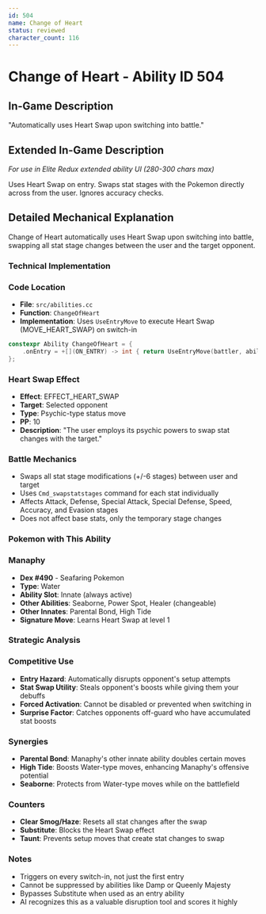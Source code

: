 ```yaml
---
id: 504
name: Change of Heart
status: reviewed
character_count: 116
---
```


# Change of Heart - Ability ID 504

## In-Game Description
"Automatically uses Heart Swap upon switching into battle."

## Extended In-Game Description
*For use in Elite Redux extended ability UI (280-300 chars max)*

Uses Heart Swap on entry. Swaps stat stages with the Pokemon directly across from the user. Ignores accuracy checks.

## Detailed Mechanical Explanation

Change of Heart automatically uses Heart Swap upon switching into battle, swapping all stat stage changes between the user and the target opponent.

### Technical Implementation

### Code Location
- **File**: `src/abilities.cc`
- **Function**: `ChangeOfHeart`
- **Implementation**: Uses `UseEntryMove` to execute Heart Swap (MOVE_HEART_SWAP) on switch-in

```cpp
constexpr Ability ChangeOfHeart = {
    .onEntry = +[](ON_ENTRY) -> int { return UseEntryMove(battler, ability, MOVE_HEART_SWAP, 0); },
};
```

### Heart Swap Effect
- **Effect**: EFFECT_HEART_SWAP
- **Target**: Selected opponent
- **Type**: Psychic-type status move
- **PP**: 10
- **Description**: "The user employs its psychic powers to swap stat changes with the target."

### Battle Mechanics
- Swaps all stat stage modifications (+/-6 stages) between user and target
- Uses `Cmd_swapstatstages` command for each stat individually
- Affects Attack, Defense, Special Attack, Special Defense, Speed, Accuracy, and Evasion stages
- Does not affect base stats, only the temporary stage changes

### Pokemon with This Ability

### Manaphy
- **Dex #490** - Seafaring Pokemon
- **Type**: Water
- **Ability Slot**: Innate (always active)
- **Other Abilities**: Seaborne, Power Spot, Healer (changeable)
- **Other Innates**: Parental Bond, High Tide
- **Signature Move**: Learns Heart Swap at level 1

### Strategic Analysis

### Competitive Use
- **Entry Hazard**: Automatically disrupts opponent's setup attempts
- **Stat Swap Utility**: Steals opponent's boosts while giving them your debuffs
- **Forced Activation**: Cannot be disabled or prevented when switching in
- **Surprise Factor**: Catches opponents off-guard who have accumulated stat boosts

### Synergies
- **Parental Bond**: Manaphy's other innate ability doubles certain moves
- **High Tide**: Boosts Water-type moves, enhancing Manaphy's offensive potential
- **Seaborne**: Protects from Water-type moves while on the battlefield

### Counters
- **Clear Smog/Haze**: Resets all stat changes after the swap
- **Substitute**: Blocks the Heart Swap effect
- **Taunt**: Prevents setup moves that create stat changes to swap

### Notes
- Triggers on every switch-in, not just the first entry
- Cannot be suppressed by abilities like Damp or Queenly Majesty
- Bypasses Substitute when used as an entry ability
- AI recognizes this as a valuable disruption tool and scores it highly